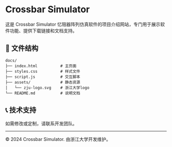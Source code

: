 # Crossbar Simulator

这是 Crossbar Simulator 忆阻器阵列仿真软件的项目介绍网站，专门用于展示软件功能、提供下载链接和文档支持。

## 📁 文件结构

```
docs/
├── index.html          # 主页面
├── styles.css          # 样式文件
├── script.js           # 交互脚本
├── assets/             # 静态资源
│   └── zju-logo.svg    # 浙江大学logo
└── README.md           # 说明文档
```

## 📞 技术支持

如需修改或定制，请联系开发团队。

---

© 2024 Crossbar Simulator. 由浙江大学开发维护。 